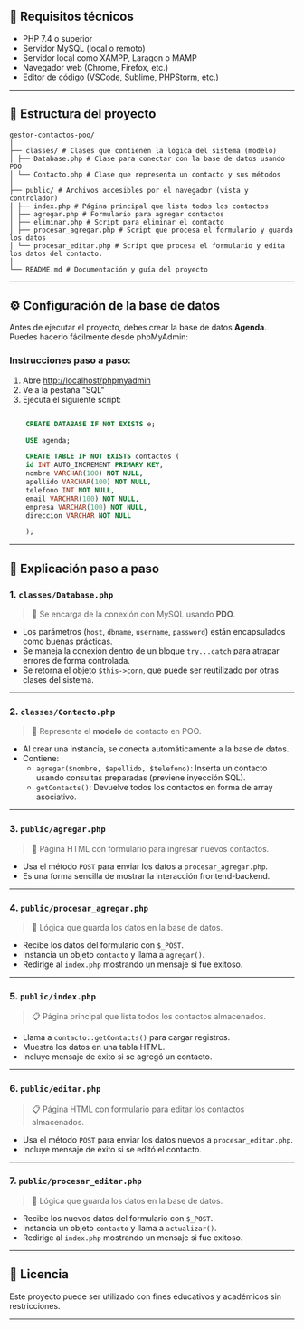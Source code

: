## 🧪 Requisitos técnicos

- PHP 7.4 o superior
- Servidor MySQL (local o remoto)
- Servidor local como XAMPP, Laragon o MAMP
- Navegador web (Chrome, Firefox, etc.)
- Editor de código (VSCode, Sublime, PHPStorm, etc.)

---

## 📁 Estructura del proyecto
```
gestor-contactos-poo/
│
├── classes/ # Clases que contienen la lógica del sistema (modelo)
│ ├── Database.php # Clase para conectar con la base de datos usando PDO
│ └── Contacto.php # Clase que representa un contacto y sus métodos
│
├── public/ # Archivos accesibles por el navegador (vista y controlador)
│ ├── index.php # Página principal que lista todos los contactos
│ ├── agregar.php # Formulario para agregar contactos
│ ├── eliminar.php # Script para eliminar el contacto 
│ ├── procesar_agregar.php # Script que procesa el formulario y guarda los datos
│ └── procesar_editar.php # Script que procesa el formulario y edita los datos del contacto. 
│
└── README.md # Documentación y guía del proyecto
```
---

## ⚙️ Configuración de la base de datos

Antes de ejecutar el proyecto, debes crear la base de datos **Agenda**. Puedes hacerlo fácilmente desde phpMyAdmin:

### Instrucciones paso a paso:

1. Abre [http://localhost/phpmyadmin](http://localhost/phpmyadmin)
2. Ve a la pestaña "SQL"
3. Ejecuta el siguiente script:

```sql

    CREATE DATABASE IF NOT EXISTS e;

    USE agenda;

    CREATE TABLE IF NOT EXISTS contactos (
    id INT AUTO_INCREMENT PRIMARY KEY,
    nombre VARCHAR(100) NOT NULL,
    apellido VARCHAR(100) NOT NULL,
    telefono INT NOT NULL,
    email VARCHAR(100) NOT NULL,
    empresa VARCHAR(100) NOT NULL,
    direccion VARCHAR NOT NULL

    );


```

---

## 🧠 Explicación paso a paso

### 1. `classes/Database.php`

> 🔌 Se encarga de la conexión con MySQL usando **PDO**.

- Los parámetros (`host`, `dbname`, `username`, `password`) están encapsulados como buenas prácticas.
- Se maneja la conexión dentro de un bloque `try...catch` para atrapar errores de forma controlada.
- Se retorna el objeto `$this->conn`, que puede ser reutilizado por otras clases del sistema.

---

### 2. `classes/Contacto.php`

> 📘 Representa el **modelo** de contacto en POO.

- Al crear una instancia, se conecta automáticamente a la base de datos.
- Contiene:
  - `agregar($nombre, $apellido, $telefono)`: Inserta un contacto usando consultas preparadas (previene inyección SQL).
  - `getContacts()`: Devuelve todos los contactos en forma de array asociativo.

---

### 3. `public/agregar.php`

> 📝 Página HTML con formulario para ingresar nuevos contactos.

- Usa el método `POST` para enviar los datos a `procesar_agregar.php`.
- Es una forma sencilla de mostrar la interacción frontend-backend.

---

### 4. `public/procesar_agregar.php`

> 🧠 Lógica que guarda los datos en la base de datos.

- Recibe los datos del formulario con `$_POST`.
- Instancia un objeto `contacto` y llama a `agregar()`.
- Redirige al `index.php` mostrando un mensaje si fue exitoso.

---

### 5. `public/index.php`

> 📋 Página principal que lista todos los contactos almacenados.

- Llama a `contacto::getContacts()` para cargar registros.
- Muestra los datos en una tabla HTML.
- Incluye mensaje de éxito si se agregó un contacto.

---

### 6. `public/editar.php`

> 📋 Página HTML con formulario para editar los contactos almacenados.

- Usa el método `POST` para enviar los datos nuevos a `procesar_editar.php`.
- Incluye mensaje de éxito si se editó el contacto.

---

### 7. `public/procesar_editar.php`

> 🧠 Lógica que guarda los datos en la base de datos.

- Recibe los nuevos datos del formulario con `$_POST`.
- Instancia un objeto `contacto` y llama a `actualizar()`.
- Redirige al `index.php` mostrando un mensaje si fue exitoso.

---

## 📌 Licencia

Este proyecto puede ser utilizado con fines educativos y académicos sin restricciones.

---

